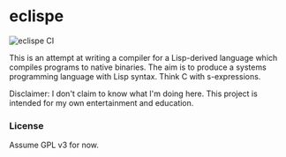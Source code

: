 # eclispe

![eclispe CI](https://github.com/daviwil/eclispe/workflows/eclispe%20CI/badge.svg)

This is an attempt at writing a compiler for a Lisp-derived language which
compiles programs to native binaries.  The aim is to produce a systems
programming language with Lisp syntax.  Think C with s-expressions.

Disclaimer: I don't claim to know what I'm doing here.  This project is intended
for my own entertainment and education.

### License

Assume GPL v3 for now.

